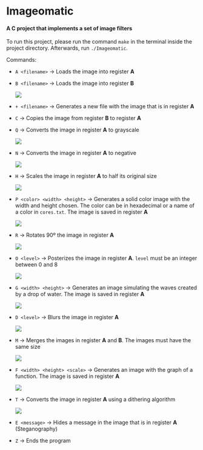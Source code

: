 # Imageomatic

#### A C project that implements a set of image filters

To run this project, please run the command `make` in the terminal inside the project directory. Afterwards, run `./Imageomatic`.

Commands:

- `A <filename>` &#8594; Loads the image into register **A**
- `B <filename>` &#8594; Loads the image into register **B**

  ![](img/frutos.png)

- `+ <filename>` &#8594; Generates a new file with the image that is in register **A**
- `C` &#8594; Copies the image from register **B** to register **A**
- `Q` &#8594; Converts the image in register **A** to grayscale
  
  ![](img/gray.png)
  
- `N` &#8594; Converts the image in register **A** to negative
  
  ![](img/negativo.png)
  
- `H` &#8594; Scales the image in register **A** to half its original size
  
  ![](img/metade.png)

- `P <color> <width> <height>` &#8594; Generates a solid color image with the width and height chosen. The color can be in hexadecimal or a name of a color in `cores.txt`. The image is saved in register **A**
  
  ![](img/pintar.png)

- `R` &#8594; Rotates 90º the image in register **A**
  
  ![](img/rotacao_90.png)
  
- `O <level>` &#8594; Posterizes the image in register **A**. `level` must be an integer between 0 and 8
  
  ![](img/poster.png)
  
- `G <width> <height>` &#8594; Generates an image simulating the waves created by a drop of water. The image is saved in register **A**
  
  ![](img/goticula.png)
  
- `D <level>` &#8594; Blurs the image in register **A**
  
  ![](img/desfocado.png)
  
- `M` &#8594; Merges the images in register **A** and **B**. The images must have the same size 
  
  ![](img/mascarar.png)
  
- `F <width> <height> <scale>` &#8594; Generates an image with the graph of a function. The image is saved in register **A**
  
  ![](img/funcao.png)
  
- `T` &#8594; Converts the image in register **A** using a dithering algorithm
  
  ![](img/matizacao.png)
  
- `E <message>` &#8594; Hides a message in the image that is in register **A** (Steganography)
- `Z` &#8594; Ends the program

